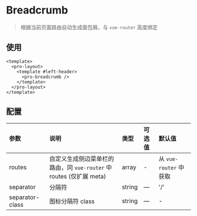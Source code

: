 # Breadcrumb

> 根据当前页面路由自动生成面包屑，与 `vue-router` 高度绑定

## 使用

```vue
<template>
  <pro-layout>
    <template #left-header>
      <pro-breadcrumb />
    </template>
  </pro-layout>
</template>
```

## 配置

| 参数            | 说明                                                                | 类型   | 可选值 | 默认值                 |
| :-------------- | :------------------------------------------------------------------ | :----- | :----- | :--------------------- |
| routes          | 自定义生成侧边菜单栏的路由，同 `vue-router` 中 routes (仅扩展 meta) | array  | -      | 从 `vue-router` 中获取 |
| separator       | 分隔符                                                              | string | —      | '/'                    |
| separator-class | 图标分隔符 class                                                    | string | —      | -                      |
